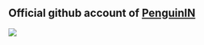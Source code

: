 ## Official github account of [PenguinIN](https://penguinin.com/)
![](https://komarev.com/ghpvc/?username=PenguinIN&color=blueviolet)
<!---
PenguinIN/PenguinIN is a ✨ special ✨ repository because its `README.md` (this file) appears on your GitHub profile.
You can click the Preview link to take a look at your changes.
--->
